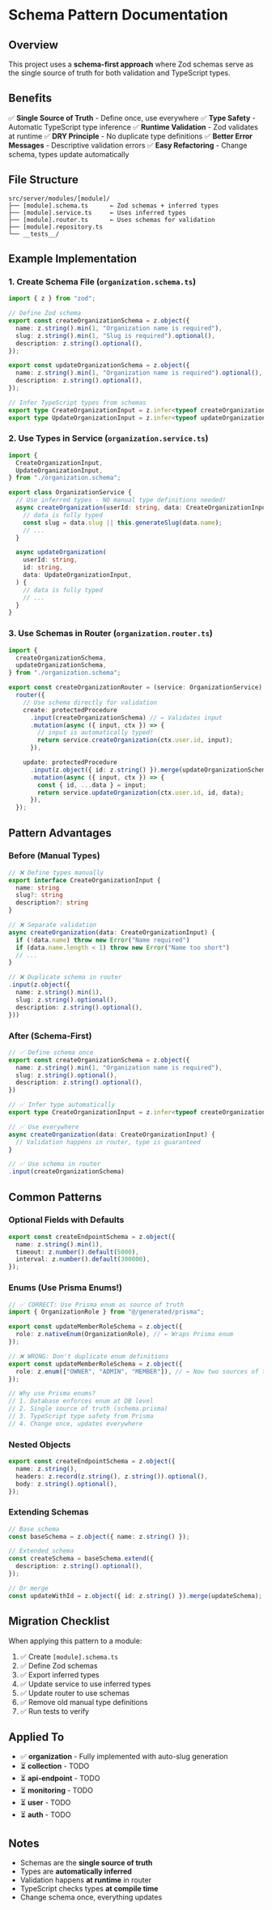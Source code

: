 # Schema Pattern Documentation

## Overview

This project uses a **schema-first approach** where Zod schemas serve as the single source of truth for both validation and TypeScript types.

## Benefits

✅ **Single Source of Truth** - Define once, use everywhere
✅ **Type Safety** - Automatic TypeScript type inference
✅ **Runtime Validation** - Zod validates at runtime
✅ **DRY Principle** - No duplicate type definitions
✅ **Better Error Messages** - Descriptive validation errors
✅ **Easy Refactoring** - Change schema, types update automatically

## File Structure

```
src/server/modules/[module]/
├── [module].schema.ts      ← Zod schemas + inferred types
├── [module].service.ts     ← Uses inferred types
├── [module].router.ts      ← Uses schemas for validation
├── [module].repository.ts
└── __tests__/
```

## Example Implementation

### 1. Create Schema File (`organization.schema.ts`)

```typescript
import { z } from "zod";

// Define Zod schema
export const createOrganizationSchema = z.object({
  name: z.string().min(1, "Organization name is required"),
  slug: z.string().min(1, "Slug is required").optional(),
  description: z.string().optional(),
});

export const updateOrganizationSchema = z.object({
  name: z.string().min(1, "Organization name is required").optional(),
  description: z.string().optional(),
});

// Infer TypeScript types from schemas
export type CreateOrganizationInput = z.infer<typeof createOrganizationSchema>;
export type UpdateOrganizationInput = z.infer<typeof updateOrganizationSchema>;
```

### 2. Use Types in Service (`organization.service.ts`)

```typescript
import {
  CreateOrganizationInput,
  UpdateOrganizationInput,
} from "./organization.schema";

export class OrganizationService {
  // Use inferred types - NO manual type definitions needed!
  async createOrganization(userId: string, data: CreateOrganizationInput) {
    // data is fully typed
    const slug = data.slug || this.generateSlug(data.name);
    // ...
  }

  async updateOrganization(
    userId: string,
    id: string,
    data: UpdateOrganizationInput,
  ) {
    // data is fully typed
    // ...
  }
}
```

### 3. Use Schemas in Router (`organization.router.ts`)

```typescript
import {
  createOrganizationSchema,
  updateOrganizationSchema,
} from "./organization.schema";

export const createOrganizationRouter = (service: OrganizationService) =>
  router({
    // Use schema directly for validation
    create: protectedProcedure
      .input(createOrganizationSchema) // ← Validates input
      .mutation(async ({ input, ctx }) => {
        // input is automatically typed!
        return service.createOrganization(ctx.user.id, input);
      }),

    update: protectedProcedure
      .input(z.object({ id: z.string() }).merge(updateOrganizationSchema))
      .mutation(async ({ input, ctx }) => {
        const { id, ...data } = input;
        return service.updateOrganization(ctx.user.id, id, data);
      }),
  });
```

## Pattern Advantages

### Before (Manual Types)

```typescript
// ❌ Define types manually
export interface CreateOrganizationInput {
  name: string
  slug?: string
  description?: string
}

// ❌ Separate validation
async createOrganization(data: CreateOrganizationInput) {
  if (!data.name) throw new Error("Name required")
  if (data.name.length < 1) throw new Error("Name too short")
  // ...
}

// ❌ Duplicate schema in router
.input(z.object({
  name: z.string().min(1),
  slug: z.string().optional(),
  description: z.string().optional(),
}))
```

### After (Schema-First)

```typescript
// ✅ Define schema once
export const createOrganizationSchema = z.object({
  name: z.string().min(1, "Organization name is required"),
  slug: z.string().optional(),
  description: z.string().optional(),
})

// ✅ Infer type automatically
export type CreateOrganizationInput = z.infer<typeof createOrganizationSchema>

// ✅ Use everywhere
async createOrganization(data: CreateOrganizationInput) {
  // Validation happens in router, type is guaranteed
}

// ✅ Use schema in router
.input(createOrganizationSchema)
```

## Common Patterns

### Optional Fields with Defaults

```typescript
export const createEndpointSchema = z.object({
  name: z.string().min(1),
  timeout: z.number().default(5000),
  interval: z.number().default(300000),
});
```

### Enums (Use Prisma Enums!)

```typescript
// ✅ CORRECT: Use Prisma enum as source of truth
import { OrganizationRole } from "@/generated/prisma";

export const updateMemberRoleSchema = z.object({
  role: z.nativeEnum(OrganizationRole), // ← Wraps Prisma enum
});

// ❌ WRONG: Don't duplicate enum definitions
export const updateMemberRoleSchema = z.object({
  role: z.enum(["OWNER", "ADMIN", "MEMBER"]), // ← Now two sources of truth!
});

// Why use Prisma enums?
// 1. Database enforces enum at DB level
// 2. Single source of truth (schema.prisma)
// 3. TypeScript type safety from Prisma
// 4. Change once, updates everywhere
```

### Nested Objects

```typescript
export const createEndpointSchema = z.object({
  name: z.string(),
  headers: z.record(z.string(), z.string()).optional(),
  body: z.string().optional(),
});
```

### Extending Schemas

```typescript
// Base schema
const baseSchema = z.object({ name: z.string() });

// Extended schema
const createSchema = baseSchema.extend({
  description: z.string().optional(),
});

// Or merge
const updateWithId = z.object({ id: z.string() }).merge(updateSchema);
```

## Migration Checklist

When applying this pattern to a module:

1. ✅ Create `[module].schema.ts`
2. ✅ Define Zod schemas
3. ✅ Export inferred types
4. ✅ Update service to use inferred types
5. ✅ Update router to use schemas
6. ✅ Remove old manual type definitions
7. ✅ Run tests to verify

## Applied To

- ✅ **organization** - Fully implemented with auto-slug generation
- ⏳ **collection** - TODO
- ⏳ **api-endpoint** - TODO
- ⏳ **monitoring** - TODO
- ⏳ **user** - TODO
- ⏳ **auth** - TODO

## Notes

- Schemas are the **single source of truth**
- Types are **automatically inferred**
- Validation happens **at runtime** in router
- TypeScript checks types **at compile time**
- Change schema once, everything updates
